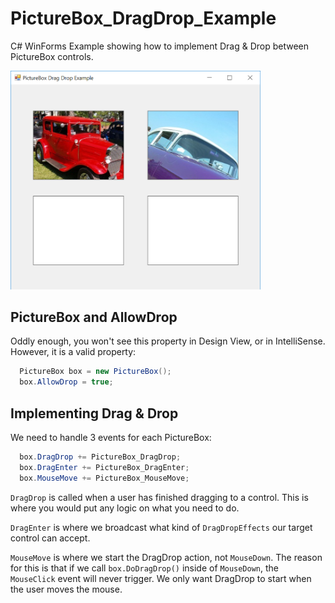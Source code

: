 # PictureBox_DragDrop_Example
C# WinForms Example showing how to implement Drag &amp; Drop between PictureBox controls.

<img src="drag_drop_screenshot.png" width=400/>

## PictureBox and AllowDrop
Oddly enough, you won't see this property in Design View, or in IntelliSense. However, it is a valid property:

```C#
  PictureBox box = new PictureBox();
  box.AllowDrop = true;
```

## Implementing Drag & Drop
We need to handle 3 events for each PictureBox:

```C#
  box.DragDrop += PictureBox_DragDrop;
  box.DragEnter += PictureBox_DragEnter;
  box.MouseMove += PictureBox_MouseMove;
```

`DragDrop` is called when a user has finished dragging to a control. This is where you would put any logic on what you need to do.

`DragEnter` is where we broadcast what kind of `DragDropEffects` our target control can accept.

`MouseMove` is where we start the DragDrop action, not `MouseDown`. The reason for this is that if we call `box.DoDragDrop()` 
inside of `MouseDown`, the `MouseClick` event will never trigger. We only want DragDrop to start when the user moves the mouse.
